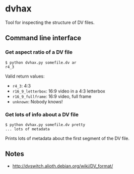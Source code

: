 # dvhax #

Tool for inspecting the structure of DV files.


## Command line interface ##

### Get aspect ratio of a DV file ###

```
$ python dvhax.py somefile.dv ar
r4_3
````

Valid return values:

* `r4_3`: 4:3
* `r16_9_letterbox`: 16:9 video in a 4:3 letterbox
* `r16_9_fullframe`: 16:9 video, full frame
* `unknown`: Nobody knows!


### Get lots of info about a DV file ###

```
$ python dvhax.py somefile.dv pretty
... lots of metadata
```

Prints lots of metadata about the first segment of the DV file.

## Notes ##

* http://dvswitch.alioth.debian.org/wiki/DV_format/

